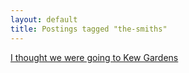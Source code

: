 ```yaml
---
layout: default
title: Postings tagged "the-smiths"
---
```

[I thought we were going to Kew Gardens](http://janesconference.github.com/KievII/2009/05/i-thought-we-were-going-to-kew-gardens)<br />
